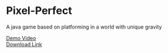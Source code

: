 # Pixel-Perfect
A java game based on platforming in a world with unique gravity

[Demo Video](https://youtu.be/M5Zz1WMkkC0)  
[Download Link](https://drive.google.com/file/d/lvb3OXMdHeFR1690aavoLP9us8Dq55Asi/view?usp=sharing)
